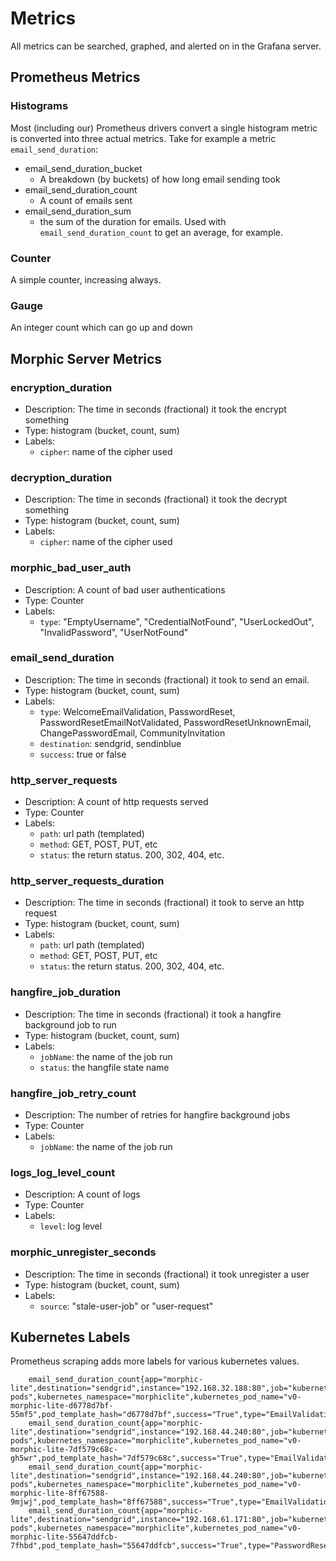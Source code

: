 # Metrics

All metrics can be searched, graphed, and alerted on in the Grafana server.

## Prometheus Metrics

### Histograms
Most (including our) Prometheus drivers convert a single histogram metric is converted into three actual metrics. Take for example
a metric `email_send_duration`:

* email_send_duration_bucket
  * A breakdown (by buckets) of how long email sending took
* email_send_duration_count
  * A count of emails sent
* email_send_duration_sum
  * the sum of the duration for emails. Used with `email_send_duration_count` to get an average, for example.

### Counter

A simple counter, increasing always.

### Gauge

An integer count which can go up and down

## Morphic Server Metrics

### encryption_duration
* Description: The time in seconds (fractional) it took the encrypt something
* Type: histogram (bucket, count, sum)
* Labels:
  * `cipher`: name of the cipher used

### decryption_duration
* Description: The time in seconds (fractional) it took the decrypt something
* Type: histogram (bucket, count, sum)
* Labels:
  * `cipher`: name of the cipher used

### morphic_bad_user_auth
* Description: A count of bad user authentications
* Type: Counter
* Labels:
  * `type`: "EmptyUsername", "CredentialNotFound", "UserLockedOut", "InvalidPassword", "UserNotFound"

### email_send_duration
* Description: The time in seconds (fractional) it took to send an email.
* Type: histogram (bucket, count, sum)
* Labels:
  * `type`: WelcomeEmailValidation, PasswordReset, PasswordResetEmailNotValidated, PasswordResetUnknownEmail, ChangePasswordEmail, CommunityInvitation
  * `destination`: sendgrid, sendinblue
  * `success`: true or false

### http_server_requests
* Description: A count of http requests served
* Type: Counter
* Labels:
  * `path`: url path (templated)
  * `method`: GET, POST, PUT, etc
  * `status`: the return status. 200, 302, 404, etc.

### http_server_requests_duration
* Description: The time in seconds (fractional) it took to serve an http request
* Type: histogram (bucket, count, sum)
* Labels:
  * `path`: url path (templated)
  * `method`: GET, POST, PUT, etc
  * `status`: the return status. 200, 302, 404, etc.

### hangfire_job_duration
* Description: The time in seconds (fractional) it took a hangfire background job to run
* Type: histogram (bucket, count, sum)
* Labels:
  * `jobName`: the name of the job run
  * `status`: the hangfile state name

### hangfire_job_retry_count
* Description: The number of retries for hangfire background jobs
* Type: Counter
* Labels:
  * `jobName`: the name of the job run

### logs_log_level_count
* Description: A count of logs
* Type: Counter
* Labels:
  * `level`: log level

### morphic_unregister_seconds
* Description: The time in seconds (fractional) it took unregister a user
* Type: histogram (bucket, count, sum)
* Labels:
  * `source`: "stale-user-job" or "user-request"

## Kubernetes Labels

Prometheus scraping adds more labels for various kubernetes values.

        email_send_duration_count{app="morphic-lite",destination="sendgrid",instance="192.168.32.188:80",job="kubernetes-pods",kubernetes_namespace="morphiclite",kubernetes_pod_name="v0-morphic-lite-d6778d7bf-55mf5",pod_template_hash="d6778d7bf",success="True",type="EmailValidation"}
        email_send_duration_count{app="morphic-lite",destination="sendgrid",instance="192.168.44.240:80",job="kubernetes-pods",kubernetes_namespace="morphiclite",kubernetes_pod_name="v0-morphic-lite-7df579c68c-gh5wr",pod_template_hash="7df579c68c",success="True",type="EmailValidation"}
        email_send_duration_count{app="morphic-lite",destination="sendgrid",instance="192.168.44.240:80",job="kubernetes-pods",kubernetes_namespace="morphiclite",kubernetes_pod_name="v0-morphic-lite-8ff67588-9mjwj",pod_template_hash="8ff67588",success="True",type="EmailValidation"}
        email_send_duration_count{app="morphic-lite",destination="sendgrid",instance="192.168.61.171:80",job="kubernetes-pods",kubernetes_namespace="morphiclite",kubernetes_pod_name="v0-morphic-lite-55647ddfcb-7fhbd",pod_template_hash="55647ddfcb",success="True",type="PasswordResetNoUser"}
